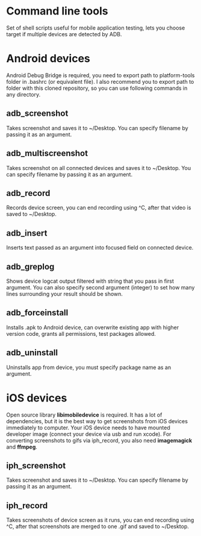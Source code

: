 # Command line tools
Set of shell scripts useful for mobile application testing, lets you choose target if multiple devices are detected by ADB.

# Android devices
Android Debug Bridge is required, you need to export path to platform-tools folder in .bashrc (or equivalent file). 
I also recommend you to export path to folder with this cloned repository, so you can use following commands in any directory.

## adb_screenshot
Takes screenshot and saves it to ~/Desktop. You can specify filename by passing it as an argument.

## adb_multiscreenshot
Takes screenshot on all connected devices and saves it to ~/Desktop. You can specify filename by passing it as an argument.

## adb_record
Records device screen, you can end recording using ^C, after that video is saved to ~/Desktop.

## adb_insert
Inserts text passed as an argument into focused field on connected device.

## adb_greplog
Shows device logcat output filtered with string that you pass in first argument. You can also specify second argument (integer) to set how many lines surrounding your result should be shown.

## adb_forceinstall
Installs .apk to Android device, can overwrite existing app with higher version code, grants all permissions, test packages allowed.

## adb_uninstall
Uninstalls app from device, you must specify package name as an argument.

# iOS devices
Open source library **libimobiledevice** is required. It has a lot of dependencies, but it is the best way to get screenshots from iOS devices immediately to computer. Your iOS device needs to have mounted developer image (connect your device via usb and run xcode). For converting screenshots to gifs via iph_record, you also need **imagemagick** and **ffmpeg**. 

## iph_screenshot
Takes screenshot and saves it to ~/Desktop. You can specify filename by passing it as an argument.

## iph_record
Takes screenshots of device screen as it runs, you can end recording using ^C, after that screenshots are merged to one .gif and saved to ~/Desktop.